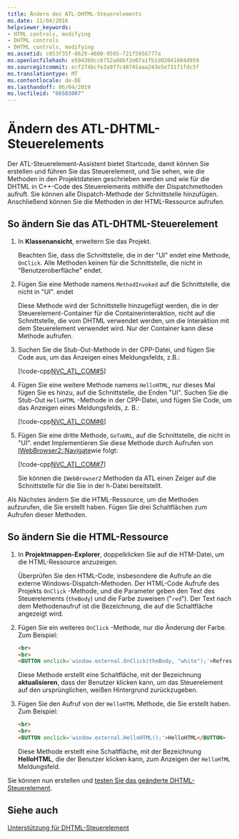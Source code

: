 ```yaml
---
title: Ändern des ATL-DHTML-Steuerelements
ms.date: 11/04/2016
helpviewer_keywords:
- HTML controls, modifying
- DHTML controls
- DHTML controls, modifying
ms.assetid: c053f35f-8629-4600-9595-721f5956777a
ms.openlocfilehash: e594360cc6752a60bf2e07a1fb1d02041604d959
ms.sourcegitcommit: ecf274bcfe3a977c48745aaa243e5e731f1fdc5f
ms.translationtype: MT
ms.contentlocale: de-DE
ms.lasthandoff: 06/04/2019
ms.locfileid: "66503007"
---
```

# <a name="modifying-the-atl-dhtml-control"></a>Ändern des ATL-DHTML-Steuerelements

Der ATL-Steuerelement-Assistent bietet Startcode, damit können Sie erstellen und führen Sie das Steuerelement, und Sie sehen, wie die Methoden in den Projektdateien geschrieben werden und wie für die DHTML in C++-Code des Steuerelements mithilfe der Dispatchmethoden aufruft. Sie können alle Dispatch-Methode der Schnittstelle hinzufügen. Anschließend können Sie die Methoden in der HTML-Ressource aufrufen.

## <a name="to-modify-the-atl-dhtml-control"></a>So ändern Sie das ATL-DHTML-Steuerelement

1. In **Klassenansicht**, erweitern Sie das Projekt.

   Beachten Sie, dass die Schnittstelle, die in der "UI" endet eine Methode, `OnClick`. Alle Methoden keinen für die Schnittstelle, die nicht in "Benutzeroberfläche" endet.

1. Fügen Sie eine Methode namens `MethodInvoked` auf die Schnittstelle, die nicht in "UI". endet

   Diese Methode wird der Schnittstelle hinzugefügt werden, die in der Steuerelement-Container für die Containerinteraktion, nicht auf die Schnittstelle, die vom DHTML verwendet werden, um die Interaktion mit dem Steuerelement verwendet wird. Nur der Container kann diese Methode aufrufen.

1. Suchen Sie die Stub-Out-Methode in der CPP-Datei, und fügen Sie Code aus, um das Anzeigen eines Meldungsfelds, z.B.:

   [!code-cpp[NVC_ATL_COM#5](../atl/codesnippet/cpp/modifying-the-atl-dhtml-control_1.cpp)]

1. Fügen Sie eine weitere Methode namens `HelloHTML`, nur dieses Mal fügen Sie es hinzu, auf die Schnittstelle, die Enden "UI". Suchen Sie die Stub-Out `HelloHTML` -Methode in der CPP-Datei, und fügen Sie Code, um das Anzeigen eines Meldungsfelds, z. B.:

   [!code-cpp[NVC_ATL_COM#6](../atl/codesnippet/cpp/modifying-the-atl-dhtml-control_2.cpp)]

1. Fügen Sie eine dritte Methode, `GoToURL`, auf die Schnittstelle, die nicht in "UI". endet Implementieren Sie diese Methode durch Aufrufen von [IWebBrowser2::Navigate](/previous-versions//aa752133\(v=vs.85\))wie folgt:

   [!code-cpp[NVC_ATL_COM#7](../atl/codesnippet/cpp/modifying-the-atl-dhtml-control_3.cpp)]

   Sie können die `IWebBrowser2` Methoden da ATL einen Zeiger auf die Schnittstelle für die Sie in der h-Datei bereitstellt.

Als Nächstes ändern Sie die HTML-Ressource, um die Methoden aufzurufen, die Sie erstellt haben. Fügen Sie drei Schaltflächen zum Aufrufen dieser Methoden.

## <a name="to-modify-the-html-resource"></a>So ändern Sie die HTML-Ressource

1. In **Projektmappen-Explorer**, doppelklicken Sie auf die HTM-Datei, um die HTML-Ressource anzuzeigen.

   Überprüfen Sie den HTML-Code, insbesondere die Aufrufe an die externe Windows-Dispatch-Methoden. Der HTML-Code Aufrufe des Projekts `OnClick` -Methode, und die Parameter geben den Text des Steuerelements (`theBody`) und die Farbe zuweisen ("`red`"). Der Text nach dem Methodenaufruf ist die Bezeichnung, die auf die Schaltfläche angezeigt wird.

1. Fügen Sie ein weiteres `OnClick` -Methode, nur die Änderung der Farbe. Zum Beispiel:

    ```html
    <br>
    <br>
    <BUTTON onclick='window.external.OnClick(theBody, "white");'>Refresh</BUTTON>
    ```

   Diese Methode erstellt eine Schaltfläche, mit der Bezeichnung **aktualisieren**, dass der Benutzer klicken kann, um das Steuerelement auf den ursprünglichen, weißen Hintergrund zurückzugeben.

1. Fügen Sie den Aufruf von der `HelloHTML` Methode, die Sie erstellt haben. Zum Beispiel:

    ```html
    <br>
    <br>
    <BUTTON onclick='window.external.HelloHTML();'>HelloHTML</BUTTON>
    ```

   Diese Methode erstellt eine Schaltfläche, mit der Bezeichnung **HelloHTML**, die der Benutzer klicken kann, zum Anzeigen der `HelloHTML` Meldungsfeld.

Sie können nun erstellen und [testen Sie das geänderte DHTML-Steuerelement](../atl/testing-the-modified-atl-dhtml-control.md).

## <a name="see-also"></a>Siehe auch

[Unterstützung für DHTML-Steuerelement](../atl/atl-support-for-dhtml-controls.md)
